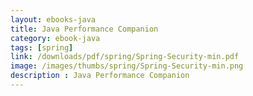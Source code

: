 ```yaml
---
layout: ebooks-java
title: Java Performance Companion 
category: ebook-java
tags: [spring]
link: /downloads/pdf/spring/Spring-Security-min.pdf 
image: /images/thumbs/spring/Spring-Security-min.png
description : Java Performance Companion 
---
```












